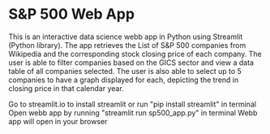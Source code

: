 # S&P 500 Web App
This is an interactive data science webb app in Python using Streamlit (Python library). The app retrieves the List of S&P 500 companies from Wikipedia and the corresponding stock closing price of each company. The user is able to filter companies based on the GICS sector and view a data table of all companies selected. The user is also able to select up to 5 companies to have a graph displayed for each, depicting the trend in closing price in that calendar year. 

Go to streamlit.io to install streamlit or run "pip install streamlit" in terminal
Open webb app by running "streamlit run sp500_app.py" in terminal
Webb app will open in your browser

